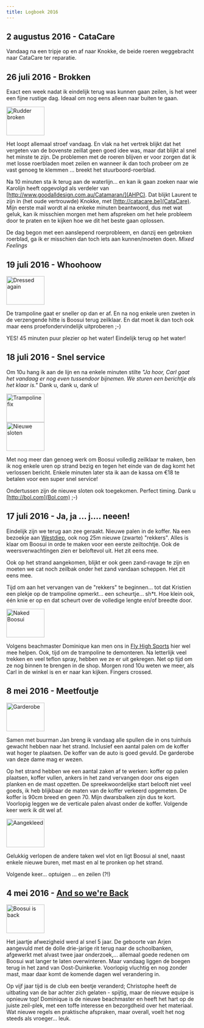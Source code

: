 ```yaml
---
title: Logboek 2016
---
```


## 2 augustus 2016 - CataCare

Vandaag na een tripje op en af naar Knokke, de beide roeren weggebracht naar CataCare ter reparatie.

## 26 juli 2016 - Brokken

Exact een week nadat ik eindelijk terug was kunnen gaan zeilen, is het weer een fijne rustige dag. Ideaal om nog eens alleen naar buiten te gaan.

<div class="thumb right">
  <a href="images/full/rudder-broken.jpeg" title="Rudder broken"><img src="images/thumb/rudder-broken.jpeg" width="100" height="75" alt="Rudder broken"></a>
</div>

Het loopt allemaal stroef vandaag. En vlak na het vertrek blijkt dat het vergeten van de bovenste zeillat geen goed idee was, maar dat blijkt al snel het minste te zijn. De problemen met de roeren blijven er voor zorgen dat ik met losse roerbladen moet zeilen en wanneer ik dan toch probeer om ze vast genoeg te klemmen ... breekt het stuurboord-roerblad.

Na 10 minuten sta ik terug aan de waterlijn... en kan ik gaan zoeken naar wie Karolijn heeft opgevolgd als verdeler van [http://www.goodalldesign.com.au/Catamaran/](AHPC). Dat blijkt Laurent te zijn in (het oude vertrouwde) Knokke, met [http://catacare.be](CataCare). Mijn eerste mail wordt al na enkeke minuten beantwoord, dus met wat geluk, kan ik misschien morgen met hem afspreken om het hele probleem door te praten en te kijken hoe we dit het beste gaan oplossen.

De dag begon met een aanslepend roerprobleem, en danzij een gebroken roerblad, ga ik er misschien dan toch iets aan kunnen/moeten doen. *Mixed Feelings*

## 19 juli 2016 - Whoohoow

<div class="thumb right">
  <a href="images/full/dressed-again.jpeg" title="Dressed again"><img src="images/thumb/dressed-again.jpeg" width="100" height="75" alt="Dressed again"></a>
</div>

De trampoline gaat er sneller op dan er af. En na nog enkele uren zweten in de verzengende hitte is Boosui terug zeilklaar. En dat moet ik dan toch ook maar eens proefondervindelijk uitproberen ;-)

YES! 45 minuten puur plezier op het water! Eindelijk terug op het water!

## 18 juli 2016 - Snel service

Om 10u hang ik aan de lijn en na enkele minuten stilte *"Ja hoor, Carl gaat het vandaag er nog even tussendoor bijnemen. We sturen een berichtje als het klaar is."* Dank u, dank u, dank u!

<div class="thumb right">
  <a href="images/full/trampoline-fix.jpeg" title="Trampoline fix"><img src="images/thumb/trampoline-fix.jpeg" width="100" height="75" alt="Trampoline fix"></a>
</div>

<div class="thumb right">
  <a href="images/full/locks.jpeg" title="Nieuwe sloten"><img src="images/thumb/locks.jpeg" width="100" height="75" alt="Nieuwe sloten"></a>
</div>

Met nog meer dan genoeg werk om Boosui volledig zeilklaar te maken, ben ik nog enkele uren op strand bezig en tegen het einde van de dag komt het verlossen bericht. Enkele minuten later sta ik aan de kassa om &euro;18 te betalen voor een super snel service!

Ondertussen zijn de nieuwe sloten ook toegekomen. Perfect timing. Dank u [http://bol.com](Bol.com) ;-)

## 17 juli 2016 - Ja, ja ... j.... neeen!

Eindelijk zijn we terug aan zee geraakt. Nieuwe palen in de koffer. Na een bezoekje aan [Westdiep](http://www.westdiep.com), ook nog 25m nieuwe (zwarte) "rekkers". Alles is klaar om Boosui in orde te maken voor een eerste zeiltochtje. Ook de weersverwachtingen zien er beloftevol uit. Het zit eens mee.

Ook op het strand aangekomen, blijkt er ook geen zand-ravage te zijn en moeten we cat noch zeilbak onder het zand vandaan scheppen. Het zit eens mee.

Tijd om aan het vervangen van de "rekkers" te beginnen... tot dat Kristien een plekje op de trampoline opmerkt... een scheurtje... sh*t. Hoe klein ook, één knie er op en dat scheurt over de volledige lengte en/of breedte door.

<div class="thumb right">
  <a href="images/full/naked-boosui.jpeg" title="Naked Boosui"><img src="images/thumb/naked-boosui.jpeg" width="100" height="75" alt="Naked Boosui"></a>
</div>

Volgens beachmaster Dominique kan men ons in [Fly High Sports](http://www.flyhighsports.eu) hier wel mee helpen. Ook, tijd om de trampoline te demonteren. Na letterlijk veel trekken en veel teflon spray, hebben we ze er uit gekregen. Net op tijd om ze nog binnen te brengen in de shop. Morgen rond 10u weten we meer, als Carl in de winkel is en er naar kan kijken. Fingers crossed.

## 8 mei 2016 - Meetfoutje

<div class="athumb right">
  <a href="images/full/boosui_garderobe.jpeg" title="Garderobe"><img src="images/thumb/boosui_garderobe.jpeg" width="100" height="75" alt="Garderobe"></a>
</div>

Samen met buurman Jan breng ik vandaag alle spullen die in ons tuinhuis gewacht hebben naar het strand. Inclusief een aantal palen om de koffer wat hoger te plaatsen. De koffer van de auto is goed gevuld. De garderobe van deze dame mag er wezen.

Op het strand hebben we een aantal zaken af te werken: koffer op palen plaatsen, koffer vullen, ankers in het zand vervangen door ons eigen planken en de mast opzetten. De spreekwoordelijke start belooft niet veel goeds, ik heb blijkbaar de maten van de koffer verkeerd opgemeten. De koffer is 90cm breed en geen 70. Mijn dwarsbalken zijn dus te kort. Voorlopig leggen we de verticale palen alvast onder de koffer. Volgende keer werk ik dit wel af.

<div class="thumb right">
  <a href="images/full/boosui_dressed.jpeg" title="Aangekleed"><img src="images/thumb/boosui_dressed.jpeg" width="100" height="75" alt="Aangekleed"></a>
</div>

Gelukkig verlopen de andere taken wel vlot en ligt Boosui al snel, naast enkele nieuwe buren, met mast en al te pronken op het strand.

Volgende keer... optuigen ... en zeilen (?!)

## 4 mei 2016 - [And so we're Back](https://youtu.be/ZBR2G-iI3-I)

<div class="thumb right">
  <a href="images/full/boosui_is_back.jpeg" title="Boosui is back"><img src="images/thumb/boosui_is_back.jpeg" width="100" height="75" alt="Boosui is back"></a>
</div>


Het jaartje afwezigheid werd al snel 5 jaar. De geboorte van Arjen aangevuld met de dolle drie-jarige rit terug naar de schoolbanken, afgewerkt met alvast twee jaar onderzoek,... allemaal goede redenen om Boosui wat langer te laten overwinteren. Maar vandaag liggen de boegen terug in het zand van Oost-Duinkerke. Voorlopig vluchtig en nog zonder mast, maar daar komt de komende dagen wel verandering in.

Op vijf jaar tijd is de club een beetje veranderd; Christophe heeft de uitbating van de bar achter zich gelaten - spijtig, maar de nieuwe equipe is opnieuw top! Dominique is de nieuwe beachmaster en heeft het hart op de juiste zeil-plek, met een toffe interesse en bezorgdheid over het materiaal. Wat nieuwe regels en praktische afspraken, maar overall, voelt het nog steeds als vroeger... leuk.
